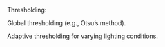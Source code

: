 Thresholding:

Global thresholding (e.g., Otsu’s method).

Adaptive thresholding for varying lighting conditions.
